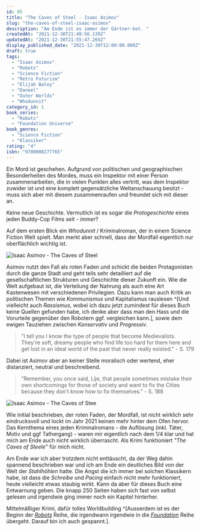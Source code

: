 ```yaml
---
id: 85
title: "The Caves of Steel - Isaac Asimov"
slug: "the-caves-of-steel-isaac-asimov"
description: "Am Ende ist es immer der Gärtner-bot. "
createdAt: "2021-12-30T21:49:56.139Z"
updatedAt: "2021-12-30T21:55:47.265Z"
display_published_date: "2021-12-30T12:00:00.000Z"
draft: true
tags:
  - "Isaac Asimov"
  - "Robots"
  - "Science Fiction"
  - "Retro Futurism"
  - "Elijah Baley"
  - "Daneel"
  - "Outer Worlds"
  - "Whodunnit"
category_id: 1
book_series:
  - "Robots"
  - "Foundation Universe"
book_genres:
  - "Science Fiction"
  - "Klassiker"
rating: "4"
isbn: "9780008277765"
---
```



Ein Mord ist geschehen. Aufgrund von politischen und geographischen Besonderheiten des Mordes, muss ein Inspektor mit einer Person zusammenarbeiten, die in vielen Punkten alles vertritt, was dem Inspektor zuwider ist und eine komplett gegensätzliche Weltanschauung besitzt - muss sich aber mit diesem zusammenraufen und freundet sich mit dieser an. 

Keine neue Geschichte. Vermutlich ist es sogar die *Protogeschichte* eines jeden Buddy-Cop Films seit - *immer*?

Auf dem ersten Blick ein *Whodunnit* / Kriminalroman, der in einem Science Fiction Welt spielt. Man merkt aber schnell, dass der Mordfall eigentlich nur oberflächlich wichtig ist.

![Isaac Asimov - The Caves of Steel](https://res.cloudinary.com/dlsll9dkn/image/upload/v1640894266/photo_2021_12_30_20_56_25_7a3b966ffe.jpg)

Asimov nutzt den Fall als roten Faden und schickt die beiden Protagonisten durch die ganze Stadt und geht teils sehr detailliert auf die gesellschaftlichen Strukturen und Geschichte dieser Zukunft ein. Wie die Welt aufgebaut ist, die Verteilung der Nahrung als auch eine Art Kastenwesen mit verschiedenen Privilegien. Dazu kann man auch Kritik an politischen Themen wie *Kommunismus* und Kapitalismus rauslesen ^[Und vielleicht auch *Rassismus*, wobei ich dazu jetzt zumindest für dieses Buch keine Quellen gefunden habe, ich denke aber dass man den Hass und die Vorurteile gegenüber den Robotern ggf. vergleichen kann.], sowie dem ewigen Tauziehen zwischen *Konservativ* und *Progressiv*.

> "I tell you I know the type of people that become Medievalists. They're soft, dreamy people who find life too hard for them here and get lost in an ideal world of the past that never really existed." - S. 179

Dabei ist Asimov aber an keiner Stelle moralisch oder wertend, eher distanziert, neutral und beschreibend.

> "Remember, you once said, Lije, that people sometimes mistake their own shortcomings for those of society and want to fix the Cities because they don't know how to fix themselves." - S. 188

![Isaac Asimov - The Caves of Stee](https://res.cloudinary.com/dlsll9dkn/image/upload/v1640894266/photo_2021_12_30_20_56_22_ecf95892ee.jpg)

Wie initial beschrieben, der roten Faden, der Mordfall, ist nicht wirklich sehr eindrucksvoll und lockt im Jahr 2021 keinen mehr hinter dem Ofen hervor. Das Kernthema eines jeden Kriminalromans - die Auflösung (inkl. Täter, Motiv und ggf Tathergang) - waren mir eigentlich nach dem 1/4 klar und hat mich am Ende auch nicht wirklich überrascht. Als Krimi funktioniert *"The Caves of Steele*" für mich nicht. 

Am Ende war ich aber trotzdem nicht enttäuscht, da der Weg dahin spannend beschrieben war und ich am Ende ein deutliches Bild von der Welt der *Stahlhöhlen* hatte. Die Angst die ich immer bei solchen Klassikern habe, ist dass die *Schreibe* und *Pacing* einfach nicht mehr funktioniert, heute vielleicht etwas staubig wirkt. Kann da aber für dieses Buch eine Entwarnung geben. Die knapp 250 Seiten haben sich fast von selbst gelesen und irgendwie ging immer noch ein Kapitel hinterher.

Mittelmäßiger Krimi, dafür tolles Worldbuilding ^[Ausserdem ist es der Beginn der *[Robots](https://www.flore.nz/series/robots)* Reihe, die irgendwann irgendwie in die *[Foundation](https://www.flore.nz/series/foundation/)* Reihe übergeht. Darauf bin ich auch gespannt.]. 